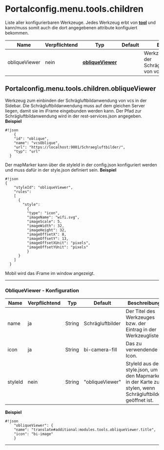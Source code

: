 # Portalconfig.menu.tools.children

Liste aller konfigurierbaren Werkzeuge. Jedes Werkzeug erbt von **[tool](#markdown-header-portalconfigmenutool)** und kann/muss somit auch die dort angegebenen attribute konfiguiert bekommen.

|Name|Verpflichtend|Typ|Default|Beschreibung|Expert|
|----|-------------|---|-------|------------|------|
|obliqueViewer|nein|**[obliqueViewer](#markdown-header-portalconfigmenutoolschildrenobliqueViewer)**||Werkzeug zum einbinden der Schrägluftbildanwendung von vcs.|false|



## Portalconfig.menu.tools.children.obliqueViewer

Werkzeug zum einbinden der Schrägluftbildanwendung von vcs in der Sidebar.
Die Schrägluftbildanwendung muss auf dem gleichen Server liegen, damit sie im iFrame eingebunden werden kann.
Der Pfad zur Schrägluftbildanwendung wird in der rest-services.json angegeben.
**Beispiel**
```
#!json
    {
    "id": "oblique",
    "name": "vcsOblique",
    "url": "https://localhost:9001/Schraegluftbilder/",
    "typ": "url"
  }
```
Der mapMarker kann über die styleId in der config.json konfiguriert werden und muss dafür in der style.json definiert sein.
**Beispiel**
```
#!json
{
    "styleId": "obliqueViewer",
    "rules":
    [
      {
        "style":
          {
          "type": "icon",
          "imageName": "wifi.svg",
          "imageScale": 5,
          "imageWidth": 32,
          "imageHeight": 32,
          "imageOffsetX": 8,
          "imageOffsetY": 13,
          "imageOffsetXUnit": "pixels",
          "imageOffsetYUnit": "pixels"
          }
      }
    ]
  }
```

Mobil wird das iFrame im window angezeigt.

***


### ObliqueViewer - Konfiguration

|Name|Verpflichtend|Typ|Default|Beschreibung|Expert|
|----|-------------|---|-------|------------|------|
|name|ja|String|Schrägluftbilder|Der Titel des Werkzeuges bzw. der Eintrag in der Werkzeugliste|false|
|icon|ja|String|bi-camera-fill|Das zu verwendende Icon.|false|
|styleId|nein|String|"obliqueViewer"|StyleId aus der style.json, um den Mapmarker in der Karte zu stylen, wenn Schrägluftbilder geöffnet ist.|true|





**Beispiel**
```
#!json
    "obliqueViewer": {
    "name": "translate#additional:modules.tools.obliqueViewer.title",
    "icon": "bi-image"
    }
```

***




